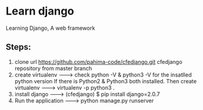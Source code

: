 # Learn django
Learning Django, A web framework

## Steps:
1. clone url https://github.com/pahima-code/cfedjango.git cfedjango repository from master branch
2. create virtualenv ---> check python -V & python3 -V for the insatlled python version
		If there is Python2 & Python3 both installed.
			Then create virtualenv ---> virtualenv -p python3 .
3. install django ---> (cfedjango) $ pip install django=2.0.7
4. Run the application ---> python manage.py runserver
